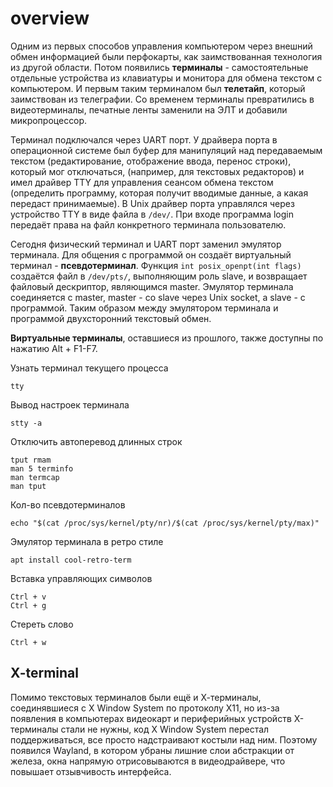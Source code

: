 # overview

Одним из первых способов управления компьютером через внешний обмен информацией были перфокарты, как заимствованная технология из другой области. Потом появились **терминалы** - самостоятельные отдельные устройства из клавиатуры и монитора для обмена текстом с компьютером. И первым таким терминалом был **телетайп**, который заимствован из телеграфии. Со временем терминалы превратились в видеотерминалы, печатные ленты заменили на ЭЛТ и добавили микропроцессор.

Терминал подключался через UART порт. У драйвера порта в операционной системе был буфер для манипуляций над передаваемым текстом (редактирование, отображение ввода, перенос строки), который мог отключаться, (например, для текстовых редакторов) и имел драйвер TTY для управления сеансом обмена текстом (определить программу, которая получит вводимые данные, а какая передаст принимаемые). В Unix драйвер порта управлялся через устройство TTY в виде файла в `/dev/`. При входе программа login передаёт права на файл конкретного терминала пользователю.

Сегодня физический терминал и UART порт заменил эмулятор терминала. Для общения с программой он создаёт виртуальный терминал - **псевдотерминал**. Функция `int posix_openpt(int flags)` создаётся файл в `/dev/pts/`, выполняющим роль slave, и возвращает файловый дескриптор, являющимся master. Эмулятор терминала соединяется с master, master - со slave через Unix socket, а slave - с программой. Таким образом между эмулятором терминала и программой двухсторонний текстовый обмен.

**Виртуальные терминалы**, оставшиеся из прошлого, также доступны по нажатию Alt + F1-F7.

Узнать терминал текущего процесса

    tty

Вывод настроек терминала

    stty -a

Отключить автоперевод длинных строк

    tput rmam
    man 5 terminfo
    man termcap
    man tput

Кол-во псевдотерминалов

    echo "$(cat /proc/sys/kernel/pty/nr)/$(cat /proc/sys/kernel/pty/max)"

Эмулятор терминала в ретро стиле

    apt install cool-retro-term

Вставка управляющих символов

    Ctrl + v
    Ctrl + g

Стереть слово

    Ctrl + w

## X-terminal

Помимо текстовых терминалов были ещё и Х-терминалы, соединявшиеся с X Window System по протоколу X11, но из-за появления в компьютерах видеокарт и периферийных устройств Х-терминалы стали не нужны, код X Window System перестал поддерживаться, все просто надстраивают костыли над ним. Поэтому появился Wayland, в котором убраны лишние слои абстракции от железа, окна напрямую отрисовываются в видеодрайвере, что повышает отзывчивость интерфейса.


